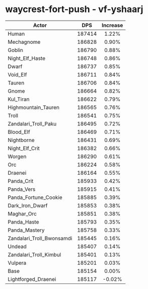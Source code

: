 # waycrest-fort-push - vf-yshaarj
| Actor | DPS | Increase |
|---|:---:|:---:|
|Human|187414|1.22%|
|Mechagnome|186828|0.90%|
|Goblin|186790|0.88%|
|Night_Elf_Haste|186748|0.86%|
|Dwarf|186737|0.85%|
|Void_Elf|186711|0.84%|
|Tauren|186706|0.84%|
|Gnome|186664|0.82%|
|Kul_Tiran|186622|0.79%|
|Highmountain_Tauren|186565|0.76%|
|Troll|186541|0.75%|
|Zandalari_Troll_Paku|186495|0.72%|
|Blood_Elf|186469|0.71%|
|Nightborne|186431|0.69%|
|Night_Elf_Crit|186382|0.66%|
|Worgen|186290|0.61%|
|Orc|186224|0.58%|
|Draenei|186164|0.55%|
|Panda_Crit|185933|0.42%|
|Panda_Vers|185915|0.41%|
|Panda_Fortune_Cookie|185885|0.39%|
|Dark_Iron_Dwarf|185853|0.38%|
|Maghar_Orc|185851|0.38%|
|Panda_Haste|185793|0.35%|
|Panda_Mastery|185758|0.33%|
|Zandalari_Troll_Bwonsamdi|185445|0.16%|
|Undead|185407|0.14%|
|Zandalari_Troll_Kimbul|185401|0.13%|
|Vulpera|185201|0.03%|
|Base|185154|0.00%|
|Lightforged_Draenei|185117|-0.02%|
